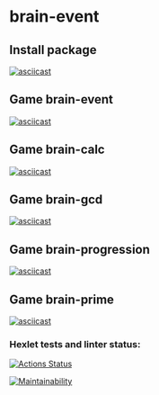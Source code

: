 # brain-event

## Install package
[![asciicast](https://asciinema.org/a/caa8xh49MyDPyTmVwZvpfX0HE.svg)](https://asciinema.org/a/caa8xh49MyDPyTmVwZvpfX0HE)

## Game brain-event
[![asciicast](https://asciinema.org/a/9I9Em3o5OEqL1SYNa7Uw4zHmV.svg)](https://asciinema.org/a/9I9Em3o5OEqL1SYNa7Uw4zHmV)

## Game brain-calc
[![asciicast](https://asciinema.org/a/ahB8OWZG8Y6rK1foWsFIsps2c.svg)](https://asciinema.org/a/ahB8OWZG8Y6rK1foWsFIsps2c)
## Game brain-gcd
[![asciicast](https://asciinema.org/a/z1uqehpsOqhC1I2Wz1aqo1b6g.svg)](https://asciinema.org/a/z1uqehpsOqhC1I2Wz1aqo1b6g)
## Game brain-progression
[![asciicast](https://asciinema.org/a/KjaeawqMYvj7Lum79N7hJOlOX.svg)](https://asciinema.org/a/KjaeawqMYvj7Lum79N7hJOlOX)
## Game brain-prime
[![asciicast](https://asciinema.org/a/3e2erhL6WmqH3zxl2gRdpEW2J.svg)](https://asciinema.org/a/3e2erhL6WmqH3zxl2gRdpEW2J)
### Hexlet tests and linter status:
[![Actions Status](https://github.com/Padavan-itbeard/fullstack-javascript-project-44/actions/workflows/hexlet-check.yml/badge.svg)](https://github.com/Padavan-itbeard/fullstack-javascript-project-44/actions)

[![Maintainability](https://api.codeclimate.com/v1/badges/8e363829c96800356bf6/maintainability)](https://codeclimate.com/github/Padavan-itbeard/fullstack-javascript-project-44/maintainability)